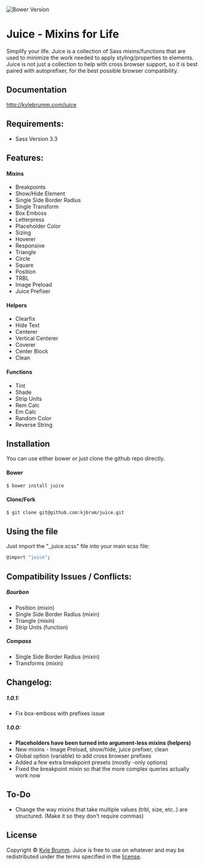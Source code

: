 ![Bower Version](http://img.shields.io/badge/bower-1.0.1-56d7c6.svg?style=flat-square)

# Juice - Mixins for Life

Simplify your life. Juice is a collection of Sass mixins/functions that are used to minimize the work needed to apply styling/properties to elements. Juice is not just a collection to help with cross browser support, so it is best paired with autoprefixer, for the best possible browser compatibility.

## Documentation

http://kylebrumm.com/juice

## Requirements:

+ Sass Version 3.3

## Features:

#### Mixins

+ Breakpoints
+ Show/Hide Element
+ Single Side Border Radius
+ Single Transform
+ Box Emboss
+ Letterpress
+ Placeholder Color
+ Sizing
+ Hoverer
+ Responsive
+ Triangle
+ Circle
+ Square
+ Position
+ TRBL
+ Image Preload
+ Juice Prefixer

#### Helpers

+ Clearfix
+ Hide Text
+ Centerer
+ Vertical Centerer
+ Coverer
+ Center Block
+ Clean

#### Functions

+ Tint
+ Shade
+ Strip Units
+ Rem Calc
+ Em Calc
+ Random Color
+ Reverse String

## Installation

You can use either bower or just clone the github repo directly.

#### Bower

```bash
$ bower install juice
```

#### Clone/Fork

```bash
$ git clone git@github.com:kjbrum/juice.git
```

## Using the file

Just import the "_juice.scss" file into your main scss file:
```bash
@import "juice";
```

## Compatibility Issues / Conflicts:

##### Bourbon

+ Position (mixin)
+ Single Side Border Radius (mixin)
+ Triangle (mixin)
+ Strip Units (function)

##### Compass

+ Single Side Border Radius (mixin)
+ Transforms (mixin)

## Changelog:

##### 1.0.1:

+ Fix box-emboss with prefixes issue

##### 1.0.0:

+ __Placeholders have been turned into argument-less mixins (helpers)__
+ New mixins - Image Preload, show/hide, juice prefixer, clean
+ Global option (variable) to add cross browser prefixes
+ Added a few extra breakpoint presets (mostly -only options)
+ Fixed the breakpoint mixin so that the more complex queries actually work now

## To-Do

+ Change the way mixins that take multiple values (trbl, size, etc..) are structured. (Make it so they don't require commas)

## License

Copyright © [Kyle Brumm](http://kylebrumm.com). Juice is free to use on whatever and may be redistributed under the terms specified in the [license](LICENSE.md).

